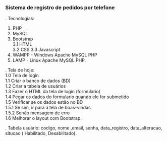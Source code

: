 ### Sistema  de  registro de pedidos por telefone ###

.  Tecnologias:
1. PHP
2. MySQL
3. Bootstrap<br>
3.1 HTML<br>
3.2 CSS
3.3 Javascript
4. WAMPP - Windows Apache MySQL PHP
5. LAMP  - Linux   Apache MySQL PHP.

. Tela de hoje:<br>
1.0 Tela de login <br>
1.1 Criar o banco de dados (BD)<br>
1.2 Criar a tabela de usuários<br>
1.3 Fazer o HTML da tela de login (formulario)<br>
1.4 Pegar os dados do formulario quando ele for submetido<br>
1.5 Verificar se os dados estão no BD<br>
1.5.1 Se sim, ir para a tela de boas-vindas<br>
1.5.2 Senão mensagem de erro<br>
1.6 Melhorar o layout com Bootstrap.

. Tabela usuário:
  codigo, nome ,email, senha, data_registro,  data_alteracao, situcao (
  Habilitado, Desabilitado).
